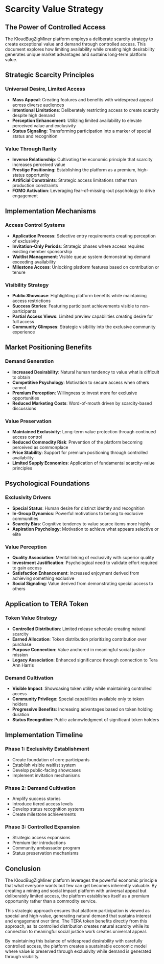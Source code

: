 # Scarcity Value Strategy

## The Power of Controlled Access

The KloudBugZigMiner platform employs a deliberate scarcity strategy to create exceptional value and demand through controlled access. This document explores how limiting availability while creating high desirability generates unique market advantages and sustains long-term platform value.

## Strategic Scarcity Principles

### Universal Desire, Limited Access
- **Mass Appeal**: Creating features and benefits with widespread appeal across diverse audiences
- **Intentional Limitations**: Deliberately restricting access to create scarcity despite high demand
- **Perception Enhancement**: Utilizing limited availability to elevate perceived value and exclusivity
- **Status Signaling**: Transforming participation into a marker of special status and recognition

### Value Through Rarity
- **Inverse Relationship**: Cultivating the economic principle that scarcity increases perceived value
- **Prestige Positioning**: Establishing the platform as a premium, high-status opportunity
- **Artificial Constraints**: Strategic access limitations rather than production constraints
- **FOMO Activation**: Leveraging fear-of-missing-out psychology to drive engagement

## Implementation Mechanisms

### Access Control Systems
- **Application Process**: Selective entry requirements creating perception of exclusivity
- **Invitation-Only Periods**: Strategic phases where access requires existing member sponsorship
- **Waitlist Management**: Visible queue system demonstrating demand exceeding availability
- **Milestone Access**: Unlocking platform features based on contribution or tenure

### Visibility Strategy
- **Public Showcase**: Highlighting platform benefits while maintaining access restrictions
- **Success Stories**: Featuring participant achievements visible to non-participants
- **Partial Access Views**: Limited preview capabilities creating desire for full access
- **Community Glimpses**: Strategic visibility into the exclusive community experience

## Market Positioning Benefits

### Demand Generation
- **Increased Desirability**: Natural human tendency to value what is difficult to obtain
- **Competitive Psychology**: Motivation to secure access when others cannot
- **Premium Perception**: Willingness to invest more for exclusive opportunities
- **Reduced Marketing Costs**: Word-of-mouth driven by scarcity-based discussions

### Value Preservation
- **Maintained Exclusivity**: Long-term value protection through continued access control
- **Reduced Commodity Risk**: Prevention of the platform becoming perceived as commonplace
- **Price Stability**: Support for premium positioning through controlled availability
- **Limited Supply Economics**: Application of fundamental scarcity-value principles

## Psychological Foundations

### Exclusivity Drivers
- **Special Status**: Human desire for distinct identity and recognition
- **In-Group Dynamics**: Powerful motivations to belong to exclusive communities
- **Scarcity Bias**: Cognitive tendency to value scarce items more highly
- **Aspiration Psychology**: Motivation to achieve what appears selective or elite

### Value Perception
- **Quality Association**: Mental linking of exclusivity with superior quality
- **Investment Justification**: Psychological need to validate effort required to gain access
- **Satisfaction Enhancement**: Increased enjoyment derived from achieving something exclusive
- **Social Signaling**: Value derived from demonstrating special access to others

## Application to TERA Token

### Token Value Strategy
- **Controlled Distribution**: Limited release schedule creating natural scarcity
- **Earned Allocation**: Token distribution prioritizing contribution over purchase
- **Purpose Connection**: Value anchored in meaningful social justice mission
- **Legacy Association**: Enhanced significance through connection to Tera Ann Harris

### Demand Cultivation
- **Visible Impact**: Showcasing token utility while maintaining controlled access
- **Community Privilege**: Special capabilities available only to token holders
- **Progressive Benefits**: Increasing advantages based on token holding duration
- **Status Recognition**: Public acknowledgment of significant token holders

## Implementation Timeline

### Phase 1: Exclusivity Establishment
- Create foundation of core participants
- Establish visible waitlist system
- Develop public-facing showcases
- Implement invitation mechanisms

### Phase 2: Demand Cultivation
- Amplify success stories
- Introduce tiered access levels
- Develop status recognition systems
- Create milestone achievements

### Phase 3: Controlled Expansion
- Strategic access expansions
- Premium tier introductions
- Community ambassador program
- Status preservation mechanisms

## Conclusion

The KloudBugZigMiner platform leverages the powerful economic principle that what everyone wants but few can get becomes inherently valuable. By creating a mining and social impact platform with universal appeal but deliberately limited access, the platform establishes itself as a premium opportunity rather than a commodity service.

This strategic approach ensures that platform participation is viewed as special and high-value, generating natural demand that sustains interest and engagement over time. The TERA token benefits directly from this approach, as its controlled distribution creates natural scarcity while its connection to meaningful social justice work creates universal appeal.

By maintaining this balance of widespread desirability with carefully controlled access, the platform creates a sustainable economic model where value is preserved through exclusivity while demand is generated through visibility.